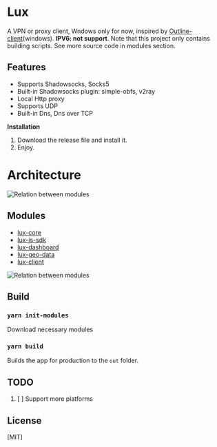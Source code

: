 # Lux

A VPN or proxy client, Wndows only for now, inspired by [Outline-client](https://github.com/Jigsaw-Code/outline-client)(windows). **IPV6: not support**.
Note that this project only contains building scripts. See more source code in modules section.

## Features

- Supports Shadowsocks, Socks5
- Built-in Shadowsocks plugin: simple-obfs, v2ray
- Local Http proxy
- Supports UDP
- Built-in Dns, Dns over TCP

**Installation**

1. Download the release file and install it.
2. Enjoy.


# Architecture

![Relation between modules](https://github.com/igoogolx/lux/raw/main/doc/arch.png)

## Modules
* [lux-core](https://github.com/igoogolx/lux-core)
* [lux-js-sdk](https://github.com/igoogolx/lux-js-sdk)
* [lux-dashboard](https://github.com/igoogolx/lux-dashboard)
* [lux-geo-data](https://github.com/igoogolx/lux-geo-data)
* [lux-client](https://github.com/igoogolx/lux-client)

![Relation between modules](https://github.com/igoogolx/lux/raw/main/doc/modules.png)

## Build

### `yarn init-modules`

Download necessary modules

### `yarn build`

Builds the app for production to the `out` folder.<br />

## TODO
1. [ ] Support more platforms

## License

[MIT]